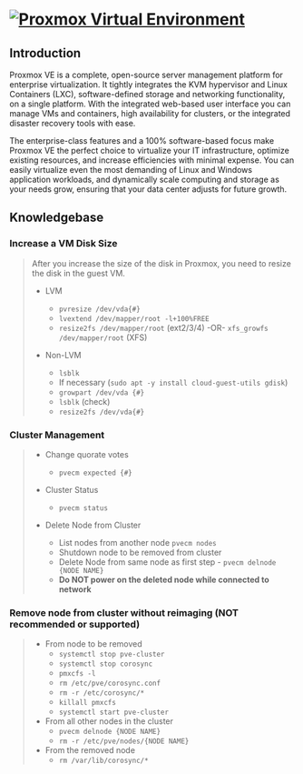 # [![Proxmox Virtual Environment](https://proxmox.com/images/proxmox/Proxmox_logo_standard_hex_400px.png)](https://proxmox.com/en/proxmox-ve)

## Introduction
Proxmox VE is a complete, open-source server management platform for enterprise virtualization. It tightly integrates the KVM hypervisor and Linux Containers (LXC), software-defined storage and networking functionality, on a single platform. With the integrated web-based user interface you can manage VMs and containers, high availability for clusters, or the integrated disaster recovery tools with ease.

The enterprise-class features and a 100% software-based focus make Proxmox VE the perfect choice to virtualize your IT infrastructure, optimize existing resources, and increase efficiencies with minimal expense. You can easily virtualize even the most demanding of Linux and Windows application workloads, and dynamically scale computing and storage as your needs grow, ensuring that your data center adjusts for future growth.

## Knowledgebase

### Increase a VM Disk Size
> After you increase the size of the disk in Proxmox, you need to resize the disk in the guest VM.
> - LVM
>   - `pvresize /dev/vda{#}`
>   - `lvextend /dev/mapper/root -l+100%FREE`
>   - `resize2fs /dev/mapper/root` (ext2/3/4) -OR- `xfs_growfs /dev/mapper/root` (XFS)
>
> - Non-LVM
>   - `lsblk`
>   - If necessary (`sudo apt -y install cloud-guest-utils gdisk`)
>   - `growpart /dev/vda {#}`
>   - `lsblk` (check)
>   - `resize2fs /dev/vda{#}`

### Cluster Management
> - Change quorate votes
>   - `pvecm expected {#}`
>
> - Cluster Status
>   - `pvecm status`
>
> - Delete Node from Cluster
>   - List nodes from another node `pvecm nodes`
>   - Shutdown node to be removed from cluster
>   - Delete Node from same node as first step - `pvecm delnode {NODE NAME}`
>   - **Do NOT power on the deleted node while connected to network**

### Remove node from cluster without reimaging (NOT recommended or supported)

> - From node to be removed
>   - `systemctl stop pve-cluster`
>   - `systemctl stop corosync`
>   - `pmxcfs -l`
>   - `rm /etc/pve/corosync.conf`
>   - `rm -r /etc/corosync/*`
>   - `killall pmxcfs`
>   - `systemctl start pve-cluster`
> - From all other nodes in the cluster
>   - `pvecm delnode {NODE NAME}`
>   - `rm -r /etc/pve/nodes/{NODE NAME}`
> - From the removed node
>   - `rm /var/lib/corosync/*`
